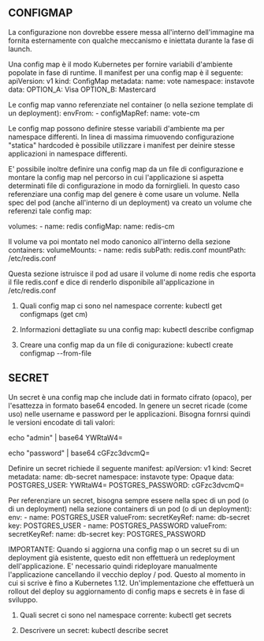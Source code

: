 CONFIGMAP
---
La configurazione non dovrebbe essere messa all'interno dell'immagine ma fornita esternamente con qualche meccanismo e iniettata durante la fase di launch.

Una config map è il modo Kubernetes per fornire variabili d'ambiente popolate in fase di runtime.
Il manifest per una config map è il seguente:
apiVersion: v1
kind: ConfigMap
metadata:
  name: vote
  namespace: instavote
data:
  OPTION_A: Visa
  OPTION_B: Mastercard

Le config map vanno referenziate nel container (o nella sezione template di un deployment):
envFrom:
    - configMapRef:
        name: vote-cm

Le config map possono definire stesse variabili d'ambiente ma per namespace differenti. In linea
di massima rimuovendo configurazione "statica" hardcoded è possibile utilizzare i manifest per deinire stesse applicazioni in namespace differenti.

E' possibile inoltre definire una config map da un file di configurazione e montare la config map
nel percorso in cui l'applicazione si aspetta determinati file di configurazione in modo da fornirglieli. In questo caso referenziare una config map del genere è come usare un volume.
Nella spec del pod (anche all'interno di un deployment) va creato un volume che referenzi tale 
config map:

volumes:
    - name: redis
      configMap:
        name: redis-cm

Il volume va poi montato nel modo canonico all'interno della sezione containers:
volumeMounts:
    - name: redis
      subPath: redis.conf
      mountPath: /etc/redis.conf

Questa sezione istruisce il pod ad usare il volume di nome redis che esporta il file redis.conf e 
dice di renderlo disponibile all'applicazione in /etc/redis.conf

1) Quali config map ci sono nel namespace corrente:
kubectl get configmaps (get cm)

2) Informazioni dettagliate su una config map:
kubectl describe configmap <configmap>

3) Creare una config map da un file di conigurazione:
kubectl create configmap --from-file <fileconf> <nomeconfigmap>

SECRET
---
Un secret è una config map che include dati in formato cifrato (opaco), per l'esattezza in formato base64 encoded. In genere un secret ricade (come uso) nelle username e password per le applicazioni.
Bisogna fornrsi quindi le versioni encodate di tali valori:

echo "admin" | base64
YWRtaW4=

echo "password" | base64
cGFzc3dvcmQ=

Definire un secret richiede il seguente manifest:
apiVersion: v1
kind: Secret
metadata:
    name: db-secret
    namespace: instavote
type: Opaque
data:
    POSTGRES_USER: YWRtaW4=
    POSTGRES_PASSWORD: cGFzc3dvcmQ=

Per referenziare un secret, bisogna sempre essere nella spec di un pod (o di un deployment) nella 
sezione containers di un pod (o di un deployment):
env:
    - name: POSTGRES_USER
      valueFrom:
        secretKeyRef:
            name: db-secret
            key: POSTGRES_USER
    - name: POSTGRES_PASSWORD
      valueFrom:
        secretKeyRef:
            name: db-secret
            key: POSTGRES_PASSWORD

IMPORTANTE: Quando si aggiorna una config map o un secret su di un deployment già esistente, questo 
edit non effettuerà un redeployment dell'applicazione. E' necessario quindi rideployare manualmente 
l'applicazione cancellando il vecchio deploy / pod. Questo al momento in cui si scrive è fino a Kubernetes 1.12. Un'implementazione che effettuerà un rollout del deploy su aggiornamento di config maps e secrets è in fase di sviluppo.

1) Quali secret ci sono nel namespace corrente:
kubectl get secrets

2) Descrivere un secret:
kubectl describe secret <secretname>



